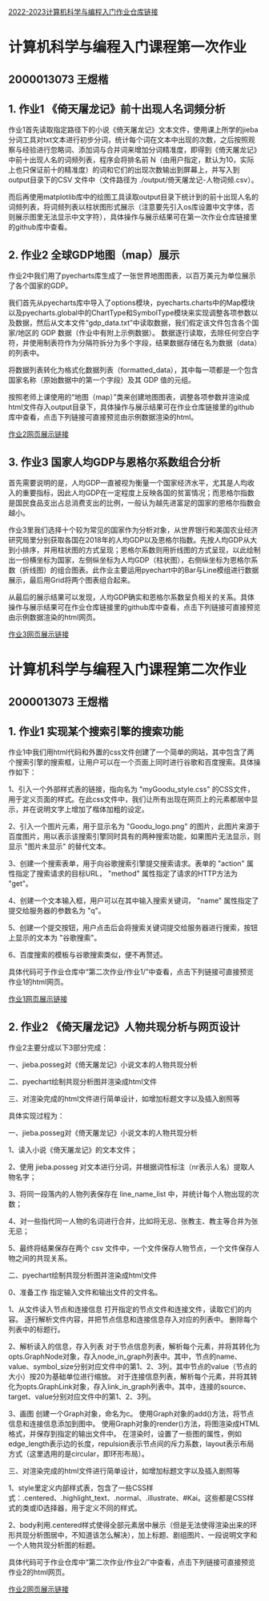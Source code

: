 [2022-2023计算机科学与编程入门作业仓库链接](https://github.com/ewykric/ewykric.github.io/)

# 计算机科学与编程入门课程第一次作业
## 2000013073 王煜楷

## 1. 作业1 《倚天屠龙记》前十出现人名词频分析
作业1首先读取指定路径下的小说《倚天屠龙记》文本文件，使用课上所学的jieba分词工具对txt文本进行初步分词，统计每个词在文本中出现的次数，之后按照观察与经验进行忽略词、添加词与合并词来增加分词精准度，即得到《倚天屠龙记》中前十出现人名的词频列表，程序会将排名前 N（由用户指定，默认为10，实际上也只保证前十的精准度）的词和它们的出现次数输出到屏幕上，并写入到output目录下的CSV 文件中（文件路径为 ./output/倚天屠龙记-人物词频.csv）。

而后再使用matplotlib库中的绘图工具读取output目录下统计到的前十出现人名的词频列表，将词频列表以柱状图形式展示（注意要先引入os库设置中文字体，否则展示图里无法显示中文字符），具体操作与展示结果可在第一次作业仓库链接里的github库中查看。


## 2. 作业2 全球GDP地图（map）展示
作业2中我们用了pyecharts库生成了一张世界地图图表，以百万美元为单位展示了各个国家的GDP。

我们首先从pyecharts库中导入了options模块，pyecharts.charts中的Map模块以及pyecharts.global中的ChartType和SymbolType模块来实现调整各项参数以及数据，然后从文本文件“gdp_data.txt”中读取数据，我们假定该文件包含各个国家/地区的 GDP 数据（作业中有附上示例数据）。 数据逐行读取，去除任何空白字符，并使用制表符作为分隔符拆分为多个字段，结果数据存储在名为数据（data）的列表中。

将数据列表转化为格式化数据列表（formatted_data），其中每一项都是一个包含国家名称（原始数据中的第一个字段）及其 GDP 值的元组。

按照老师上课使用的“地图（map）”类来创建地图图表，调整各项参数并渲染成html文件存入output目录下，具体操作与展示结果可在作业仓库链接里的github库中查看，点击下列链接可直接预览由示例数据渲染的html。

[作业2网页展示链接](https://ewykric.github.io/map_gdp.html)
## 3. 作业3 国家人均GDP与恩格尔系数组合分析
首先需要说明的是，人均GDP一直被视为衡量一个国家经济水平，尤其是人均收入的重要指标，因此人均GDP在一定程度上反映各国的贫富情况；而恩格尔指数是国民食品支出占总消费支出的比例，一般认为越先进富足的国家的恩格尔指数会越小。

作业3里我们选择十个较为常见的国家作为分析对象，从世界银行和美国农业经济研究局里分别获取各国在2018年的人均GDP以及恩格尔指数。先按人均GDP从大到小排序，并用柱状图的方式呈现；恩格尔系数则用折线图的方式呈现，以此绘制出一份横坐标为国家，左侧纵坐标为人均GDP（柱状图），右侧纵坐标为恩格尔系数（折线图）的组合图表。此作业主要运用pyechart中的Bar与Line模组进行数据展示，最后用Grid将两个图表组合起来。

从最后的展示结果可以发现，人均GDP确实和恩格尔系数呈负相关的关系。具体操作与展示结果可在作业仓库链接里的github库中查看，点击下列链接可直接预览由示例数据渲染的html网页。

[作业3网页展示链接](https://ewykric.github.io/combination.html)

# 计算机科学与编程入门课程第二次作业
## 2000013073 王煜楷

## 1. 作业1 实现某个搜索引擎的搜索功能
作业1中我们用html代码和外置的css文件创建了一个简单的网站，其中包含了两个搜索引擎的搜索框，让用户可以在一个页面上同时进行谷歌和百度搜索。具体操作如下：

1、引入一个外部样式表的链接，指向名为 "myGoodu_style.css" 的CSS文件，用于定义页面的样式。在此css文件中，我们让所有出现在网页上的元素都居中显示，并在说明文字上增加了楷体加粗的设定。

2、引入一个图片元素，用于显示名为 "Goodu_logo.png" 的图片，此图片来源于百度图片，用以表示该搜索引擎同时具有的两种搜索功能，如果图片无法显示，则显示 "图片未显示" 的替代文本。

3、创建一个搜索表单，用于向谷歌搜索引擎提交搜索请求。表单的 "action" 属性指定了搜索请求的目标URL， "method" 属性指定了请求的HTTP方法为 "get"。

4、创建一个文本输入框，用户可以在其中输入搜索关键词， "name" 属性指定了提交给服务器的参数名为 "q"。

5、创建一个提交按钮，用户点击后会将搜索关键词提交给服务器进行搜索，按钮上显示的文本为 "谷歌搜索"。

6、百度搜索的模板与谷歌搜索类似，便不再赘述。

具体代码可于作业仓库中“第二次作业/作业1/”中查看，点击下列链接可直接预览作业1的html网页。

[作业1网页展示链接](https://ewykric.github.io/myGoodu.html)

## 2. 作业2 《倚天屠龙记》人物共现分析与网页设计
作业2主要分成以下3部分完成：

一、jieba.posseg对《倚天屠龙记》小说文本的人物共现分析

二、pyechart绘制共现分析图并渲染成html文件

三、对渲染完成的html文件进行简单设计，如增加标题文字以及插入剧照等

具体实现过程为：

一、jieba.posseg对《倚天屠龙记》小说文本的人物共现分析

1、读入小说《倚天屠龙记》的文本文件；

2、使用 jieba.posseg 对文本进行分词，并根据词性标注（nr表示人名）提取人物名字；

3、将同一段落内的人物列表保存在 line_name_list 中，并统计每个人物出现的次数；

4、对一些指代同一人物的名词进行合并，比如将无忌、张教主、教主等合并为张无忌；

5、最终将结果保存在两个 csv 文件中，一个文件保存人物节点，一个文件保存人物之间的共现关系。

二、pyechart绘制共现分析图并渲染成html文件

0、准备工作
指定输入文件和输出文件的文件名。

1、从文件读入节点和连接信息
打开指定的节点文件和连接文件，读取它们的内容。
逐行解析文件内容，并把节点信息和连接信息存入对应的列表中。
删除每个列表中的标题行。

2、解析读入的信息，存入列表
对于节点信息列表，解析每个元素，并将其转化为opts.GraphNode对象，存入node_in_graph列表中。其中，节点的name、value、symbol_size分别对应文件中的第1、2、3列，其中节点的value（节点的大小）按20为基础单位进行缩放。
对于连接信息列表，解析每个元素，并将其转化为opts.GraphLink对象，存入link_in_graph列表中。其中，连接的source、target、value分别对应文件中的第1、2、3列。

3、画图
创建一个Graph对象，命名为c。
使用Graph对象的add()方法，将节点信息和连接信息添加到图中。
使用Graph对象的render()方法，将图渲染成HTML格式，并保存到指定的输出文件中。
在渲染时，设置了一些图的属性，例如edge_length表示边的长度，repulsion表示节点间的斥力系数，layout表示布局方式（这里选用的是circular，即环形布局）。

三、对渲染完成的html文件进行简单设计，如增加标题文字以及插入剧照等

1、style里定义内部样式表，包含了一些CSS样式：.centered、.highlight_text、.normal、.illustrate、#Kai。这些都是CSS样式的类或ID选择器，用于定义不同的样式。

2、body利用.centered样式使得全部元素居中展示（但是无法使得渲染出来的环形共现分析图居中，不知道该怎么解决），加上标题、剧组图片、一段说明文字和一个人物共现分析图的标题。

具体代码可于作业仓库中“第二次作业/作业2/”中查看，点击下列链接可直接预览作业2的html网页。

[作业2网页展示链接](https://ewykric.github.io/关系图-倚天屠龙记人物.html)
